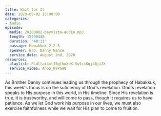 ```yaml
---
title: Wait for It
date: 2020-08-02 15:00:00
categories:
- Audio
episode:
  media: 20200802-bayvista-audio.mp3
  length: 15709448
  duration: "48:11"
  passage: Habakkuk 2:2-5
  speaker: Bro. Danny Nance
  service_date: August 2nd, 2020
resources:
  playlist: PLdltai4xtI5gfhoXeX-Sw1ssKqj40ji2X
  service_video: An6S_W7PGHQ
---
```

As Brother Danny continues leading us through the prophecy of Habakkuk, this week's focus is on the suficiency of God's revelation.  God's revelation speaks to His purpose in this world, in His timeline.  Since His revelation is true, it is trustworthy, and will come to pass, though it requires us to have patience.  As we let God work his purpose in our lives, we must also exercise faithfulness while we wait for His plan to come to fruition.